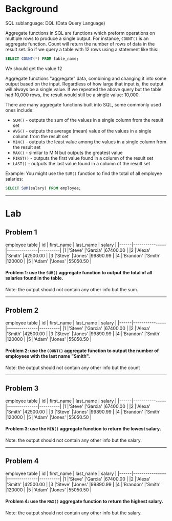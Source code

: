# Background

SQL sublanguage: DQL (Data Query Language)

Aggregate functions in SQL are functions which preform operations on multiple rows to produce a single output.
For instance, `COUNT()` is an aggregate function. Count will return the number of rows of data in the result set.
So if we query a table with 12 rows using a statement like this:

```sql
SELECT COUNT(*) FROM table_name;
```

We should get the value 12

Aggregate functions "aggregate" data, combining and changing it into some output based on the input. Regardless of
how large that input is, the output will always be a single value. If we repeated the above query but the table had
10,000 rows, the result would still be a single value: 10,000.

There are many aggregate functions built into SQL, some commonly used ones include:

- `SUM()` - outputs the sum of the values in a single column from the result set
- `AVG()` - outputs the average (mean) value of the values in a single column from the result set
- `MIN()` - outputs the least value among the values in a single column from the result set
- `MAX()` - similar to MIN but outputs the greatest value
- `FIRST()` - outputs the first value found in a column of the result set
- `LAST()` - outputs the last value found in a column of the result set

Example: You might use the `SUM()` function to find the total of all employee salaries:

```sql
SELECT SUM(salary) FROM employee;
```

---

# Lab

## Problem 1

employee table
| id | first_name | last_name | salary |
|------|----------------|---------------|----------|
|1 |'Steve' |'Garcia' |67400.00 |
|2 |'Alexa' |'Smith' |42500.00 |
|3 |'Steve' |'Jones' |99890.99 |
|4 |'Brandon' |'Smith' |120000 |
|5 |'Adam' |'Jones' |55050.50 |

#### Problem 1: use the `SUM()` aggregate function to output the total of all salaries found in the table.

Note: the output should not contain any other info but the sum.

---

## Problem 2

employee table
| id | first_name | last_name | salary |
|------|----------------|---------------|----------|
|1 |'Steve' |'Garcia' |67400.00 |
|2 |'Alexa' |'Smith' |42500.00 |
|3 |'Steve' |'Jones' |99890.99 |
|4 |'Brandon' |'Smith' |120000 |
|5 |'Adam' |'Jones' |55050.50 |

#### Problem 2: use the `COUNT()` aggregate function to output the number of employees with the last name "Smith".

Note: the output should not contain any other info but the count

---

## Problem 3

employee table
| id | first_name | last_name | salary |
|------|----------------|---------------|----------|
|1 |'Steve' |'Garcia' |67400.00 |
|2 |'Alexa' |'Smith' |42500.00 |
|3 |'Steve' |'Jones' |99890.99 |
|4 |'Brandon' |'Smith' |120000 |
|5 |'Adam' |'Jones' |55050.50 |

#### Problem 3: use the `MIN()` aggregate function to return the lowest salary.

Note: the output should not contain any other info but the salary.

---

## Problem 4

employee table
| id | first_name | last_name | salary |
|------|----------------|---------------|----------|
|1 |'Steve' |'Garcia' |67400.00 |
|2 |'Alexa' |'Smith' |42500.00 |
|3 |'Steve' |'Jones' |99890.99 |
|4 |'Brandon' |'Smith' |120000 |
|5 |'Adam' |'Jones' |55050.50 |

#### Problem 4: use the `MAX()` aggregate function to return the highest salary.

Note: the output should not contain any other info but the salary.
